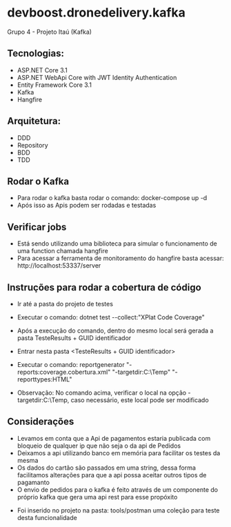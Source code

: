 # devboost.dronedelivery.kafka
Grupo 4 - Projeto Itaú (Kafka)

## Tecnologias:

- ASP.NET Core 3.1
- ASP.NET WebApi Core with JWT Identity Authentication
- Entity Framework Core 3.1
- Kafka
- Hangfire

## Arquitetura:

- DDD
- Repository
- BDD
- TDD

## Rodar o Kafka
- Para rodar o kafka basta rodar o comando: docker-compose up -d
- Após isso as Apis podem ser rodadas e testadas

## Verificar jobs
- Está sendo utilizando uma biblioteca para simular o funcionamento de uma function chamada hangfire
- Para acessar a ferramenta de monitoramento do hangfire basta acessar: http://localhost:53337/server
## Instruções para rodar a cobertura de código
 
 - Ir até a pasta do projeto de testes
 - Executar o comando: dotnet test --collect:"XPlat Code Coverage" 
 - Após a execução do comando, dentro do mesmo local será gerada a pasta TesteResults + GUID identificador
 - Entrar nesta pasta <TesteResults + GUID identificador>
 - Executar o comando: reportgenerator "-reports:coverage.cobertura.xml" "-targetdir:C:\Temp" "-reporttypes:HTML"
 
 - Observação: No comando acima, verificar o local na opção -targetdir:C:\Temp, caso necessário, este local pode ser modificado

## Considerações
 - Levamos em conta que a Api de pagamentos estaria publicada com bloqueio de qualquer ip que não seja o da api de Pedidos
 - Deixamos a api utilizando banco em memória para facilitar os testes da mesma
 - Os dados do cartão são passados em uma string, dessa forma facilitamos alterações para que a api possa aceitar outros tipos de pagamanto
 - O envio de pedidos para o kafka é feito através de um componente do próprio kafka que gera uma api rest para esse propóxito
 * Foi inserido no projeto na pasta: tools/postman uma coleção para teste desta funcionalidade
